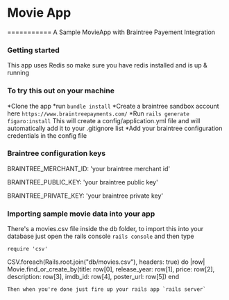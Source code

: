 # Movie App
===========
A Sample MovieApp with Braintree Payement Integration

### Getting started
This app uses Redis so make sure you have redis installed and is up & running

### To try this out on your machine 
*Clone the app
*run `bundle install`
*Create a braintree sandbox account here `https://www.braintreepayments.com/`
*Run `rails generate figaro:install` 
This will create a config/application.yml file and will automatically add it to your .gitignore list 
*Add your braintree configuration credentials in the config file 

### Braintree configuration keys
BRAINTREE_MERCHANT_ID: 'your braintree merchant id'

BRAINTREE_PUBLIC_KEY: 'your braintree public key'

BRAINTREE_PRIVATE_KEY: 'your braintree private key'

### Importing sample movie data into your app
There's a movies.csv file inside the db folder, to import this into your database just 
open the rails console `rails console` and then type

`require 'csv'` 

CSV.foreach(Rails.root.join("db/movies.csv"), headers: true) do |row|
  Movie.find_or_create_by(title: row[0], release_year: row[1], price: row[2], description: row[3], imdb_id: row[4], poster_url: row[5])
end
```
Then when you're done just fire up your rails app `rails server` 
